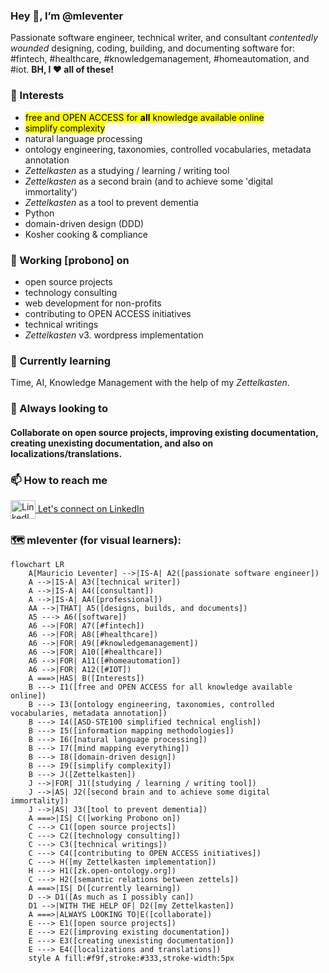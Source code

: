 <h3 align="left">Hey 🖖, I’m @mleventer</h3>
<p align="left">Passionate software engineer, technical writer, and consultant <i title="[in a way that expresses happiness or satisfaction]">contentedly</i> <i title="[inflicted with a wound; injured]">wounded</i> designing, coding, building, and documenting software for: #fintech, #healthcare, #knowledgemanagement, #homeautomation, and #iot. <b>BH, I ❤️ all of these!</b></p> 

<h3 align="left">👀 Interests</h3> 
<ul><li><mark>free and OPEN ACCESS for <strong>all</strong> knowledge available online</mark><li><mark>simplify complexity</mark></li></li><li>natural language processing</li><li>ontology engineering, taxonomies, controlled vocabularies, metadata annotation</li><li><i>Zettelkasten</i></a> as a studying / learning / writing tool</li><li><i>Zettelkasten</i></a> as a second brain (and to achieve some 'digital immortality')</li><li><i>Zettelkasten</i></a> as a tool to prevent dementia</li><li>Python</li><li>domain-driven design (DDD)</li><li>Kosher cooking &amp; compliance</li></ul> 

<h3 align="left">🔭 Working [probono] on</h3>
<ul><li>open source projects</li><li>technology consulting</li><li>web development for non-profits</li><li>contributing to OPEN ACCESS initiatives</li><li>technical writings</li><li><i>Zettelkasten</i> v3. wordpress implementation</ul>

<h3 align="left">🌱 Currently learning</h3>
<p align="left">Time, AI, Knowledge Management <span title="[Show me your Zettelkasten and I'll tell who you are...]">with the help of my <i>Zettelkasten</i>.</span></p>

<h3 align="left">💞️ Always looking to</h3>
<h4>Collaborate on open source projects, improving existing documentation, creating unexisting documentation, and also on localizations/translations.</h4>

<h3 align="left">📫 How to reach me</h3>
<p align="left"><a href="https://www.linkedin.com/in/mauricioleventer/" target="_blank"><img align="center" src="https://cdn.jsdelivr.net/npm/simple-icons@3.0.1/icons/linkedin.svg" alt="LinkedIn" height="30" width="40" />&nbsp;Let's connect on LinkedIn</a></p>

<h3 align="left">🗺️ mleventer (for visual learners):</h3>

```mermaid
flowchart LR
    A[Mauricio Leventer] -->|IS-A| A2([passionate software engineer])
    A -->|IS-A| A3([technical writer])
    A -->|IS-A| A4([consultant])
    A -->|IS-A| AA([professional])
    AA -->|THAT| A5([designs, builds, and documents])
    A5 ---> A6([software])
    A6 -->|FOR| A7([#fintech])
    A6 -->|FOR| A8([#healthcare])
    A6 -->|FOR| A9([#knowledgemanagement])
    A6 -->|FOR| A10([#healthcare])
    A6 -->|FOR| A11([#homeautomation])
    A6 -->|FOR| A12([#IOT])    
    A ===>|HAS| B([Interests])
    B ---> I1([free and OPEN ACCESS for all knowledge available online])
    B ---> I3([ontology engineering, taxonomies, controlled vocabularies, metadata annotation])
    B ---> I4([ASD-STE100 simplified technical english])
    B ---> I5([information mapping methodologies])
    B ---> I6([natural language processing])
    B ---> I7([mind mapping everything]) 
    B ---> I8([domain-driven design]) 
    B ---> I9([simplify complexity]) 
    B ---> J([Zettelkasten])
    J -->|FOR| J1([studying / learning / writing tool]) 
    J -->|AS| J2([second brain and to achieve some digital immortality]) 
    J -->|AS| J3([tool to prevent dementia])
    A ===>|IS| C([working Probono on])
    C ---> C1([open source projects])
    C ---> C2([technology consulting])
    C ---> C3([technical writings])
    C ---> C4([contributing to OPEN ACCESS initiatives])
    C ---> H([my Zettelkasten implementation])
    H ---> H1([zk.open-ontology.org])
    C ---> H2([semantic relations between zettels])
    A ===>|IS| D([currently learning])
    D --> D1([As much as I possibly can])
    D1 -->|WITH THE HELP OF| D2([my Zettelkasten])
    A ===>|ALWAYS LOOKING TO|E([collaborate])
    E ---> E1([open source projects])
    E ---> E2([improving existing documentation])
    E ---> E3([creating unexisting documentation])
    E ---> E4([localizations and translations])
    style A fill:#f9f,stroke:#333,stroke-width:5px
```

<!---
mleventer/mleventer is a ✨ special ✨ repository because its `README.md` (this file) appears on your GitHub profile.
You can click the Preview link to take a look at your changes.
--->
